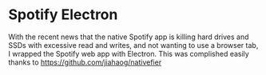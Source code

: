 Spotify Electron
===================


With the recent news that the native Spotify app is killing hard drives and SSDs with excessive read and writes, and not wanting to use a browser tab, I wrapped the Spotify web app with Electron. 
This was complished easily thanks to https://github.com/jiahaog/nativefier